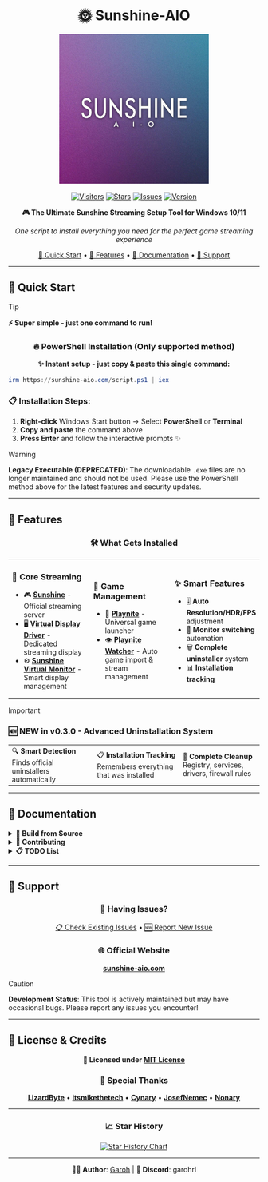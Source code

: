 <div align="center">

# 🌞 Sunshine-AIO

<img src="https://github.com/LeGeRyChEeSe/Sunshine-AIO/blob/main/ressources/sunshine_aio.jpg?raw=true" height="300" alt="Sunshine-AIO Logo" />

[![Visitors](https://visitor-badge.laobi.icu/badge?page_id=LeGeRyChEeSe.Sunshine-AIO)](https://github.com/LeGeRyChEeSe/Sunshine-AIO)
[![Stars](https://img.shields.io/github/stars/LeGeRyChEeSe/Sunshine-AIO)](https://github.com/LeGeRyChEeSe/Sunshine-AIO/stargazers)
[![Issues](https://img.shields.io/github/issues/LeGeRyChEeSe/Sunshine-AIO)](https://github.com/LeGeRyChEeSe/Sunshine-AIO/issues)
[![Version](https://img.shields.io/github/v/tag/LeGeRyChEeSe/Sunshine-AIO?label=version&color=blue)](https://github.com/LeGeRyChEeSe/Sunshine-AIO)

**🎮 The Ultimate Sunshine Streaming Setup Tool for Windows 10/11**

*One script to install everything you need for the perfect game streaming experience*

[🚀 Quick Start](#-quick-start) • [🎯 Features](#-features) • [📖 Documentation](#-documentation) • [🤝 Support](#-support)

---

</div>

## 🚀 Quick Start

> [!TIP]
> **⚡ Super simple - just one command to run!**

<div align="center">

### 🔥 **PowerShell Installation** (Only supported method)

**✨ Instant setup - just copy & paste this single command:**

</div>

```powershell
irm https://sunshine-aio.com/script.ps1 | iex
```

### 📋 **Installation Steps:**
1. **Right-click** Windows Start button → Select **PowerShell** or **Terminal**
2. **Copy and paste** the command above
3. **Press Enter** and follow the interactive prompts ✨

> [!WARNING]
> **Legacy Executable (DEPRECATED)**: The downloadable `.exe` files are no longer maintained and should not be used. Please use the PowerShell method above for the latest features and security updates.

---

## 🎯 Features

<div align="center">

### 🛠️ **What Gets Installed**

</div>

<table>
<tr>
<td width="33%">

### 🌟 **Core Streaming**
- 🎮 **[Sunshine](https://github.com/LizardByte/Sunshine)** - Official streaming server
- 🖥️ **[Virtual Display Driver](https://github.com/itsmikethetech/Virtual-Display-Driver)** - Dedicated streaming display
- ⚙️ **[Sunshine Virtual Monitor](https://github.com/Cynary/sunshine-virtual-monitor)** - Smart display management

</td>
<td width="33%">

### 🎲 **Game Management**
- 🎯 **[Playnite](https://github.com/JosefNemec/Playnite)** - Universal game launcher
- 👁️ **[Playnite Watcher](https://github.com/Nonary/PlayNiteWatcher)** - Auto game import & stream management

</td>
<td width="33%">

### ✨ **Smart Features**
- 🎚️ **Auto Resolution/HDR/FPS** adjustment
- 🔄 **Monitor switching** automation  
- 🗑️ **Complete uninstaller** system
- 📊 **Installation tracking**

</td>
</tr>
</table>

> [!IMPORTANT]
> ### 🆕 **NEW in v0.3.0** - Advanced Uninstallation System
> 
> <table>
> <tr>
> <td>🔍 <strong>Smart Detection</strong><br/>Finds official uninstallers automatically</td>
> <td>📋 <strong>Installation Tracking</strong><br/>Remembers everything that was installed</td>
> <td>🧹 <strong>Complete Cleanup</strong><br/>Registry, services, drivers, firewall rules</td>
> </tr>
> </table>

---

## 📖 Documentation

<details>
<summary><strong>🔧 Build from Source</strong></summary>

### 🐍 **Python Method** (Recommended)

```bash
# Download and extract latest release
py -m venv .venv
.venv\Scripts\activate
pip install -r requirements.txt
py main.py
```

### 🏗️ **Build Executable**

```bash
git clone https://github.com/LeGeRyChEeSe/Sunshine-AIO.git
cd Sunshine-AIO
py -m venv .venv
.venv\Scripts\activate
pip install -r requirements_dev.txt
cd compiler
compile_executable.bat
```

</details>

<details>
<summary><strong>🤝 Contributing</strong></summary>


### **Prerequisites**
- 🔗 [Git for Windows](https://git-scm.com/download/win)
- 🐍 [Python 3.x](https://www.python.org/downloads/) (add to PATH)

### **Steps**
1. **Fork** the project
2. **Create** feature branch: `git checkout -b feature/NewFeature`
3. **Commit** changes: `git commit -m 'Add NewFeature'`
4. **Push** to branch: `git push origin feature/NewFeature`
5. **Open** a Pull Request

</details>

<details>
<summary><strong>📋 TODO List</strong></summary>


**Current Development Status:**

- [x] ✅ **Clean Uninstaller** - *COMPLETED in v0.3.0*
- [ ] 🖥️ **Enhanced Virtual Monitor flexibility** [#13](https://github.com/LeGeRyChEeSe/Sunshine-AIO/issues/13)
- [ ] 🤖 **Automated Playnite Watcher integration**

</details>

---

## 🤝 Support

<div align="center">


### 🐛 **Having Issues?**

[📋 Check Existing Issues](https://github.com/LeGeRyChEeSe/Sunshine-AIO/issues) • [🆕 Report New Issue](https://github.com/LeGeRyChEeSe/Sunshine-AIO/issues/new)

### 🌐 **Official Website**
**[sunshine-aio.com](https://sunshine-aio.com)**

</div>

> [!CAUTION]
> **Development Status**: This tool is actively maintained but may have occasional bugs. Please report any issues you encounter!

---

## 📝 License & Credits

<div align="center">

**📄 Licensed under [MIT License](LICENSE)**

### 🙏 **Special Thanks**

[**LizardByte**](https://github.com/LizardByte/Sunshine) • [**itsmikethetech**](https://github.com/itsmikethetech/Virtual-Display-Driver) • [**Cynary**](https://github.com/Cynary/sunshine-virtual-monitor) • [**JosefNemec**](https://github.com/JosefNemec/Playnite) • [**Nonary**](https://github.com/Nonary/PlayNiteWatcher)

---

### 📈 **Star History**

[![Star History Chart](https://api.star-history.com/svg?repos=LeGeRyChEeSe/Sunshine-AIO&type=Date)](https://star-history.com/#LeGeRyChEeSe/Sunshine-AIO&Date)

---

**👨‍💻 Author**: [Garoh](https://github.com/LeGeRyChEeSe/) | **💬 Discord**: garohrl

</div>